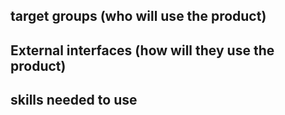 ## target groups (who will use the product)


## External interfaces (how will they use the product)

## skills needed to use